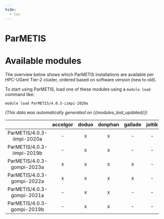 ```yaml
---
hide:
  - toc
---
```


ParMETIS
========

# Available modules


The overview below shows which ParMETIS installations are available per HPC-UGent Tier-2 cluster, ordered based on software version (new to old).

To start using ParMETIS, load one of these modules using a `module load` command like:

```shell
module load ParMETIS/4.0.3-iimpi-2020a
```

*(This data was automatically generated on {{modules_last_updated}})*  

| |accelgor|doduo|donphan|gallade|joltik|shinx|skitty|
| :---: | :---: | :---: | :---: | :---: | :---: | :---: | :---: |
|ParMETIS/4.0.3-iimpi-2020a|-|x|x|-|-|-|-|
|ParMETIS/4.0.3-iimpi-2019b|-|x|x|-|-|-|-|
|ParMETIS/4.0.3-gompi-2023a|x|x|x|x|-|x|x|
|ParMETIS/4.0.3-gompi-2022a|x|x|x|x|-|-|-|
|ParMETIS/4.0.3-gompi-2021a|-|x|x|-|-|-|-|
|ParMETIS/4.0.3-gompi-2019b|-|x|x|-|-|-|-|
